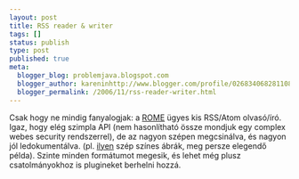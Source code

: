 ```yaml
---
layout: post
title: RSS reader & writer
tags: []
status: publish
type: post
published: true
meta:
  blogger_blog: problemjava.blogspot.com
  blogger_author: kareninhttp://www.blogger.com/profile/02683406828110839343noreply@blogger.com
  blogger_permalink: /2006/11/rss-reader-writer.html
---
```

Csak hogy ne mindig fanyalogjak: a <a href="https://rome.dev.java.net/">ROME</a> ügyes kis RSS/Atom olvasó/író. Igaz, hogy elég szimpla API (nem hasonlítható össze mondjuk egy complex webes security rendszerrel), de az nagyon szépen megcsinálva, és nagyon jól ledokumentálva. (pl. <a href="http://wiki.java.net/bin/view/Javawsxml/Rome04HowRomeWorks">ilyen</a> szép színes ábrák, meg persze elegendő példa). Szinte minden formátumot megesik, és lehet még plusz csatolmányokhoz is plugineket berhelni hozzá.
